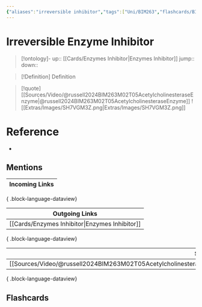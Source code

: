 ```yaml
---
{"aliases":"irreversible inhibitor","tags":["Uni/BIM263","flashcards/BIM263"],"dg-publish":true,"permalink":"/cards/irreversible-enzyme-inhibitor/","dgPassFrontmatter":true}
---
```


# Irreversible Enzyme Inhibitor

> [!ontology]-
> up:: [[Cards/Enzymes Inhibitor\|Enzymes Inhibitor]]
> jump:: 
> down:: 

> [!Definition] Definition

> [!quote] [[Sources/Video/@russell2024BIM263M02T05AcetylcholinesteraseEnzyme\|@russell2024BIM263M02T05AcetylcholinesteraseEnzyme]]
> ![[Extras/Images/SH7VGM3Z.png\|Extras/Images/SH7VGM3Z.png]]

# Reference

- 

## Mentions

| Incoming Links |
| -------------- |

{ .block-language-dataview}

| Outgoing Links                                    |
| ------------------------------------------------- |
| [[Cards/Enzymes Inhibitor\|Enzymes Inhibitor]] |

{ .block-language-dataview}

| Sources                                                                                                                     |
| --------------------------------------------------------------------------------------------------------------------------- |
| [[Sources/Video/@russell2024BIM263M02T05AcetylcholinesteraseEnzyme\|@russell2024BIM263M02T05AcetylcholinesteraseEnzyme]] |

{ .block-language-dataview}

## Flashcards
